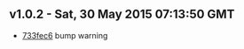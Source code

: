 v1.0.2 - Sat, 30 May 2015 07:13:50 GMT
--------------------------------------

- [733fec6](https:/github.com/r3dm/reactorator/commit/733fec6) bump warning
